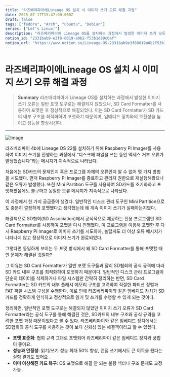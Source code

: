 ```yaml
---
title: "라즈베리파이에Lineage OS 설치 시 이미지 쓰기 오류 해결 과정"
date: 2025-07-17T15:47:00.000Z
draft: false
tags: ["fedora", "Arch", "ubuntu", "Debian"]
series: ["Let's Linux!"]
description: "라즈베리파이에 Lineage OS를 설치하는 과정에서 발생한 이미지 쓰기 오류는 일반 포맷 도구로는 해결되지 않았으나, SD Card Formatter를 사용하여 포맷한 후 정상적으로 해결되었다. 이는 SD Card Formatter가 SD 카드의 내부 구조를 최적화하여 포맷하기 때문이며, 임베디드 장치와의 호환성을 높이고 성능을 향상시킨다."
notion_id: "2331bab9-e3f8-8019-a0b2-f53b1d89c0af"
notion_url: "https://www.notion.so/Lineage-OS-2331bab9e3f88019a0b2f53b1d89c0af"
---
```


# 라즈베리파이에Lineage OS 설치 시 이미지 쓰기 오류 해결 과정

> **Summary**
> 라즈베리파이에 Lineage OS를 설치하는 과정에서 발생한 이미지 쓰기 오류는 일반 포맷 도구로는 해결되지 않았으나, SD Card Formatter를 사용하여 포맷한 후 정상적으로 해결되었다. 이는 SD Card Formatter가 SD 카드의 내부 구조를 최적화하여 포맷하기 때문이며, 임베디드 장치와의 호환성을 높이고 성능을 향상시킨다.

---

![Image](https://prod-files-secure.s3.us-west-2.amazonaws.com/09ccd4d5-876c-4bba-bbdf-cc77a0a11257/22e986c1-f888-4c2f-bb2a-50222e73d6f9/image.png?X-Amz-Algorithm=AWS4-HMAC-SHA256&X-Amz-Content-Sha256=UNSIGNED-PAYLOAD&X-Amz-Credential=ASIAZI2LB466SBT6Z5EJ%2F20250724%2Fus-west-2%2Fs3%2Faws4_request&X-Amz-Date=20250724T115145Z&X-Amz-Expires=3600&X-Amz-Security-Token=IQoJb3JpZ2luX2VjEAMaCXVzLXdlc3QtMiJHMEUCIEZBsk60R21raSbNqzWvWBf2YgU4E0Xn%2BEZKln91gHkHAiEAuF1qnw3RYP45lEeERW9BuOk6%2Bt0%2B040KlebZm1hMucYq%2FwMILBAAGgw2Mzc0MjMxODM4MDUiDDgz%2BZlGCZ%2F2AsTaYircA11byUDjxtUvS9SqrLQXm0RMqYg17hBRdOe9LhL8HywPXSbJy3ua8mc5VzXPMDzSQvVU6l82cb1h9di61lNFWmgrScWHpQ%2Fq20b79FO78HKg5KgTET5oTcWn8OIjFygZtfbXqGeyUg5JirzznSFviw9Zu2zQnxBE8Yt8PpPe3tnqEwvmwuxigANMjqGtpW%2BrGoB5vbioaX9Hr16W08fkI9zI9F4hrFzAKmxt4j3QKB%2Fb4J7HbyKhNn3WQ9edJJlRYuXIm%2FLfngvCAE6S7NWBqEzOa%2B7MC1MeOSeAPS1m4aQsq6ySxhfQd%2BrROy%2BbWz6HhFlPiJ5Coh52AABI1vw2GmXmGgfAhnXqONjpNxXKY%2Fan3nX0ayB85ZB%2FWpFz5oj0YSxI9jnKZLYwpBmfDb%2FaN1ddLCd6AZJRvM5mSWBgQ5p33c97WTotYWrukafn2kBPlU39EhHL8RCZIVxu9d50smVWT%2FVXhlAGcIKrpPuZhhh3nZF9wF%2FuEMDBWrYQ8Oml8TN7bopefprfRx%2FwsA4MniAzNYLIt4fqmfoLSH29AeiU51jDpJR0eydcZDdX6yI0wXSr7MeAD%2FPKTghycKe8oMOKl2E9rRQbHpP2iUdU5L8I6QchipOXyQEwwB1YMISbiMQGOqUBC%2F%2Fnbfofb%2BddZ01FkkH4boHCuBnKZSUuGAzcgWgw%2BnJVX8nteC2TdzDQgJNvb60r5QrS%2B1%2FVeJ6x2P0Tb2O0Wi0XqPchJ4oWSyRXhS2OSSOOimMB00bAH0BvBqTY1jSPMacnC%2BeQmIT0efeS8wKoGHLU5Ibs%2B0%2F6UTh5s7Auqu8Gq5hQ42nqHGr8DVZurxf8bf8hYjGVHBcEeNzhMf%2BlE6185QUD&X-Amz-Signature=879c5bc6ec2c25948a713f1e6c03442d0a6bd1b7bdbbf46828275f99901d3f56&X-Amz-SignedHeaders=host&x-amz-checksum-mode=ENABLED&x-id=GetObject)

라즈베리파이 4b에 Lineage OS 22를 설치하기 위해 Raspberry Pi Imager를 사용하여 이미지 쓰기를 진행하는 과정에서 “디스크에 파일을 쓰는 동안 액세스 거부 오류가 발생했습니다”라는 메시지가 지속적으로 나타났다.

처음에는 SD카드의 문제인지 혹은 프로그램 자체의 오류인지 알 수 없어 몇 가지 방법을 시도했다. 먼저 Raspberry Pi Imager를 종료하고 관리자 권한으로 재실행해봤으나 같은 오류가 발생했다. 또한 Mini Partition 도구를 사용하여 SD카드를 초기화하고 포맷해봤음에도 불구하고 동일한 오류 메시지가 지속적으로 나타났다.

이 과정에서 한 가지 궁금증이 생겼다. 일반적인 디스크 관리 도구인 Mini Partition으로도 충분히 깔끔하게 포맷했다고 생각했는데 왜 계속 이미지 쓰기가 실패하는지였다.

해결책으로 SD협회(SD Association)에서 공식적으로 제공하는 전용 프로그램인 SD Card Formatter를 사용하여 포맷을 다시 진행했다. 이 프로그램을 이용해 포맷한 후 다시 Raspberry Pi Imager로 이미지 쓰기를 시도하자, 놀랍게도 더 이상 오류 메시지가 나타나지 않고 정상적으로 이미지 쓰기가 완료되었다.

그렇다면 동일하게 보이는 두 포맷 방식에서 왜 SD Card Formatter를 통해 포맷할 때만 문제가 해결된 것일까?

그 이유는 SD Card Formatter가 일반 포맷 도구들과 달리 SD협회의 공식 규격에 따라 SD 카드 내부 구조를 최적화하여 포맷하기 때문이다. 일반적인 디스크 관리 프로그램이 단순히 데이터를 삭제하거나 파일 시스템만 간략히 정리하는 반면, SD Card Formatter는 SD 카드의 내부 플래시 메모리 구조를 고려하여 적절한 파티션 정렬과 FAT 파일 시스템 구성을 수행한다. 이로 인해 라즈베리파이와 같은 임베디드 장치가 SD카드를 정확하게 인식하고 정상적으로 읽기 및 쓰기를 수행할 수 있게 되는 것이다.

정리하면, 일반적인 포맷 도구로는 해결되지 않았던 이미지 쓰기 오류가 SD Card Formatter라는 공식 도구를 통해 해결된 것은, SD카드의 내부 구조와 공식 규격을 고려한 포맷 과정 때문이었다고 볼 수 있다. 라즈베리파이와 같은 임베디드 장치에서는 SD협회의 공식 도구를 사용하는 것이 보다 신뢰성 있는 해결책이라고 할 수 있겠다.

- **포맷 표준화**: 협회 규격 그대로 포맷되어 라즈베리파이 같은 임베디드 장치와 궁합이 좋아요.
- **성능과 안정성**: 읽기/쓰기 성능 최대 50% 향상, 랜덤 쓰기에서도 큰 이득을 줬다는 실험 결과도 있어요 .
- **이미 이상해진 카드 복구**: OS 포맷으로 해결 안 되는 불량 섹터나 구조 문제도 교정 가능 .
